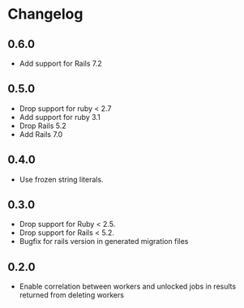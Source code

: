 # Changelog

## 0.6.0

- Add support for Rails 7.2

## 0.5.0

- Drop support for ruby < 2.7
- Add support for ruby 3.1
- Drop Rails 5.2
- Add Rails 7.0

## 0.4.0

- Use frozen string literals.

## 0.3.0

- Drop support for Ruby < 2.5.
- Drop support for Rails < 5.2.
- Bugfix for rails version in generated migration files

## 0.2.0

- Enable correlation between workers and unlocked jobs in results returned from deleting workers
